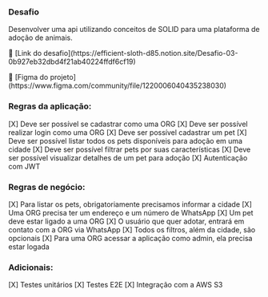### Desafio

Desenvolver uma api utilizando conceitos de SOLID para uma plataforma de adoção de animais.

<p>
  🔗 [Link do desafio](https://efficient-sloth-d85.notion.site/Desafio-03-0b927eb32dbd4f21ab40224ffdf6cf19)
</p>
<p>
  🔗 [Figma do projeto](https://www.figma.com/community/file/1220006040435238030)
</p>



### Regras da aplicação:

[X] Deve ser possível se cadastrar como uma ORG
[X] Deve ser possível realizar login como uma ORG
[X] Deve ser possível cadastrar um pet
[X] Deve ser possível listar todos os pets disponíveis para adoção em uma cidade
[X] Deve ser possível filtrar pets por suas características
[X] Deve ser possível visualizar detalhes de um pet para adoção
[X] Autenticação com JWT

### Regras de negócio:

[X] Para listar os pets, obrigatoriamente precisamos informar a cidade
[X] Uma ORG precisa ter um endereço e um número de WhatsApp
[X] Um pet deve estar ligado a uma ORG
[X] O usuário que quer adotar, entrará em contato com a ORG via WhatsApp
[X] Todos os filtros, além da cidade, são opcionais
[X] Para uma ORG acessar a aplicação como admin, ela precisa estar logada

### Adicionais:

[X] Testes unitários
[X] Testes E2E
[X] Integração com a AWS S3
